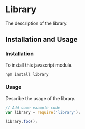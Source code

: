 # Library

The description of the library.

## Installation and Usage

### Installation

To install this javascript module.

```bash
npm install library
```

### Usage

Describe the usage of the library.

```javascript
// Add some example code
var library = require('library');

library.foo();
```
